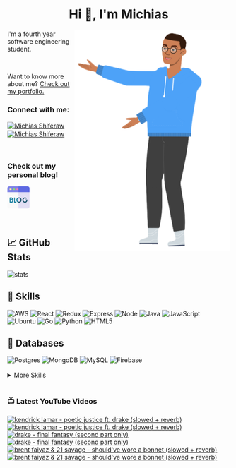 
<h1 align="center">Hi 👋, I'm Michias</h1>

<div>
<img src="./download.png" align="right" data-canonical-src="https://gyazo.com/eb5c5741b6a9a16c692170a41a49c858.png" height="500" />

</div>

<p float="left">

<div>


I'm a fourth year software engineering student.

<br>


Want to know more about me? [Check out my portfolio.](https://michias.vercel.app/)







<h3 align="left">Connect with me:</h3>
<p align="left">
  

<a href="https://www.linkedin.com/in/michiasshiferaw" target="blank"><img align="center" src="https://cdn.svgporn.com/logos/linkedin-icon.svg" alt="Michias Shiferaw" height="30" width="40" /></a>
<a href="https://www.youtube.com/@kuubamusic" target="blank"><img align="center" src="https://cdn.svgporn.com/logos/youtube-icon.svg" alt="Michias Shiferaw" height="30" width="40" /></a>
</p>

<br>


<p align="left">
<h3> Check out my personal blog! </h2>
<a href="http://acrudi.vercel.app/" target="blank"style="textdecoration:none;">
<img src="./blog.png" alt="Blog" height="50" width="50" />
</a>
</p>



<br>

## &#x1f4c8; GitHub Stats
<img alt="stats" src="https://github-readme-stats.vercel.app/api/top-langs/?username=MichiasShiferaw&layout=compact"/>

<br>

## 💼 Skills
<img alt="AWS" src="https://img.shields.io/badge/AWS-%23FF9900.svg?style=for-the-badge&logo=amazon-aws&logoColor=white"/>
<img alt="React" src="https://img.shields.io/badge/react-%2320232a.svg?style=for-the-badge&logo=react&logoColor=%2361DAFB"/>
<img alt="Redux" src="https://img.shields.io/badge/redux-%23593d88.svg?style=for-the-badge&logo=redux&logoColor=white"/>
<img alt="Express" src="https://img.shields.io/badge/express.js-%23404d59.svg?style=for-the-badge&logo=express&logoColor=%2361DAFB"/>
<img alt="Node" src="https://img.shields.io/badge/node.js-6DA55F?style=for-the-badge&logo=node.js&logoColor=white"/>
<img alt="Java" src="https://img.shields.io/badge/java-%23ED8B00.svg?style=for-the-badge&logo=openjdk&logoColor=white"/>
<img alt="JavaScript" src="https://img.shields.io/badge/javascript-%23323330.svg?style=for-the-badge&logo=javascript&logoColor=%23F7DF1E"/>
<img alt="Ubuntu" src="https://img.shields.io/badge/Ubuntu-E95420?style=for-the-badge&logo=ubuntu&logoColor=white"/>
<img alt="Go" src="https://img.shields.io/badge/go-%2300ADD8.svg?style=for-the-badge&logo=go&logoColor=white"/>
<img alt="Python" src="https://img.shields.io/badge/python-3670A0?style=for-the-badge&logo=python&logoColor=ffdd54"/>
<img alt="HTML5" src="https://img.shields.io/badge/html5-%23E34F26.svg?style=for-the-badge&logo=html5&logoColor=white"/>

<br>

## 💾 Databases
<img alt="Postgres" src="https://img.shields.io/badge/postgres-%23316192.svg?style=for-the-badge&logo=postgresql&logoColor=white"/>
<img alt="MongoDB" src="https://img.shields.io/badge/MongoDB-%234ea94b.svg?style=for-the-badge&logo=mongodb&logoColor=white"/>
<img alt="MySQL" src="https://img.shields.io/badge/mysql-%2300f.svg?style=for-the-badge&logo=mysql&logoColor=white"/>
<img alt="Firebase" src="https://img.shields.io/badge/firebase-%23039BE5.svg?style=for-the-badge&logo=firebase"/>

<br>


<br>

<details>
<summary>More Skills</summary>
<br>

<img alt="CSS" src="https://img.shields.io/badge/css3-%231572B6.svg?style=for-the-badge&logo=css3&logoColor=white"/>
<img alt="SASS" src="https://img.shields.io/badge/SASS-hotpink.svg?style=for-the-badge&logo=SASS&logoColor=white"/>
<img alt="Bootstrap" src="https://img.shields.io/badge/bootstrap-%23563D7C.svg?style=for-the-badge&logo=bootstrap&logoColor=white"/>
<img alt="MUI" src="https://img.shields.io/badge/MUI-%230081CB.svg?style=for-the-badge&logo=mui&logoColor=white"/>


<br>

<img alt="SonarQube" src="https://img.shields.io/badge/SonarQube-black?style=for-the-badge&logo=sonarqube&logoColor=4E9BCD"/>
<img alt="SonarLint" src="https://img.shields.io/badge/SonarLint-CB2029?style=for-the-badge&logo=SONARLINT&logoColor=white"/>
<img alt="Selenium" src="https://img.shields.io/badge/-selenium-%43B02A?style=for-the-badge&logo=selenium&logoColor=white"/>

<br>

<img alt="Netlify" src="https://img.shields.io/badge/netlify-%23000000.svg?style=for-the-badge&logo=netlify&logoColor=#00C7B7"/>
<img alt="Jenkins" src="https://img.shields.io/badge/jenkins-%232C5263.svg?style=for-the-badge&logo=jenkins&logoColor=white"/>
<img alt="Github" src="https://img.shields.io/badge/github-%23121011.svg?style=for-the-badge&logo=github&logoColor=white"/>
<img alt="GitLab" src="https://img.shields.io/badge/gitlab-%23181717.svg?style=for-the-badge&logo=gitlab&logoColor=white"/>
<img alt="Git" src="https://img.shields.io/badge/git-%23F05033.svg?style=for-the-badge&logo=git&logoColor=white"/>
<img alt="Nodemon" src="https://img.shields.io/badge/NODEMON-%23323330.svg?style=for-the-badge&logo=nodemon&logoColor=%BBDEAD"/>
<img alt="Canva" src="https://img.shields.io/badge/Canva-%2300C4CC.svg?style=for-the-badge&logo=Canva&logoColor=white"/>
<img alt="Gatsby" src="https://img.shields.io/badge/Gatsby-%23663399.svg?style=for-the-badge&logo=gatsby&logoColor=white"/>
<img alt="Next" src="https://img.shields.io/badge/Next-black?style=for-the-badge&logo=next.js&logoColor=white"/>

</details>

<br>

</div>

</p>



### 📺 Latest YouTube Videos
<!-- BEGIN YOUTUBE-CARDS -->
[![kendrick lamar - poetic justice ft.  drake (slowed + reverb)](https://ytcards.demolab.com/?id=4HZeMssTG2k&title=kendrick+lamar+-+poetic+justice+ft.++drake+%28slowed+%2B+reverb%29&lang=en&timestamp=1706901300&background_color=%230d1117&title_color=%23ffffff&stats_color=%23dedede&max_title_lines=1&width=250&border_radius=5&duration=329 "kendrick lamar - poetic justice ft.  drake (slowed + reverb)")](https://www.youtube.com/watch?v=4HZeMssTG2k#gh-dark-mode-only)[![kendrick lamar - poetic justice ft.  drake (slowed + reverb)](https://ytcards.demolab.com/?id=4HZeMssTG2k&title=kendrick+lamar+-+poetic+justice+ft.++drake+%28slowed+%2B+reverb%29&lang=en&timestamp=1706901300&background_color=%23ffffff&title_color=%2324292f&stats_color=%2357606a&max_title_lines=1&width=250&border_radius=5&duration=329 "kendrick lamar - poetic justice ft.  drake (slowed + reverb)")](https://www.youtube.com/watch?v=4HZeMssTG2k#gh-light-mode-only)
[![drake - final fantasy (second part only)](https://ytcards.demolab.com/?id=693zpSjhQ1A&title=drake+-+final+fantasy+%28second+part+only%29&lang=en&timestamp=1705432500&background_color=%230d1117&title_color=%23ffffff&stats_color=%23dedede&max_title_lines=1&width=250&border_radius=5&duration=110 "drake - final fantasy (second part only)")](https://www.youtube.com/watch?v=693zpSjhQ1A#gh-dark-mode-only)[![drake - final fantasy (second part only)](https://ytcards.demolab.com/?id=693zpSjhQ1A&title=drake+-+final+fantasy+%28second+part+only%29&lang=en&timestamp=1705432500&background_color=%23ffffff&title_color=%2324292f&stats_color=%2357606a&max_title_lines=1&width=250&border_radius=5&duration=110 "drake - final fantasy (second part only)")](https://www.youtube.com/watch?v=693zpSjhQ1A#gh-light-mode-only)
[![brent faiyaz & 21 savage - should've wore a bonnet (slowed + reverb)](https://ytcards.demolab.com/?id=uWfRkrfr9OI&title=brent+faiyaz+%26+21+savage+-+should%27ve+wore+a+bonnet+%28slowed+%2B+reverb%29&lang=en&timestamp=1705343785&background_color=%230d1117&title_color=%23ffffff&stats_color=%23dedede&max_title_lines=1&width=250&border_radius=5&duration=230 "brent faiyaz & 21 savage - should've wore a bonnet (slowed + reverb)")](https://www.youtube.com/watch?v=uWfRkrfr9OI#gh-dark-mode-only)[![brent faiyaz & 21 savage - should've wore a bonnet (slowed + reverb)](https://ytcards.demolab.com/?id=uWfRkrfr9OI&title=brent+faiyaz+%26+21+savage+-+should%27ve+wore+a+bonnet+%28slowed+%2B+reverb%29&lang=en&timestamp=1705343785&background_color=%23ffffff&title_color=%2324292f&stats_color=%2357606a&max_title_lines=1&width=250&border_radius=5&duration=230 "brent faiyaz & 21 savage - should've wore a bonnet (slowed + reverb)")](https://www.youtube.com/watch?v=uWfRkrfr9OI#gh-light-mode-only)
<!-- END YOUTUBE-CARDS -->



